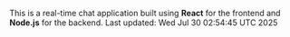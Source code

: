 This is a real-time chat application built using **React** for the frontend and **Node.js** for the backend.
Last updated: Wed Jul 30 02:54:45 UTC 2025
